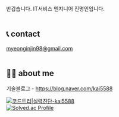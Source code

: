 반갑습니다. IT서비스 엔지니어 진명인입니다.   
<br/>
## 📞 contact          
myeonginjin98@gmail.com   
<br/>

## 🙋‍♂️ about me 
기술블로그 - https://blog.naver.com/kai5588   



[![코드트리|실력진단-kai5588](https://banner.codetree.ai/v1/banner/kai5588)](https://www.codetree.ai/profiles/kai5588)   
[![Solved.ac Profile](http://mazassumnida.wtf/api/v2/generate_badge?boj=백준아이디)](https://solved.ac/kai5588/)


